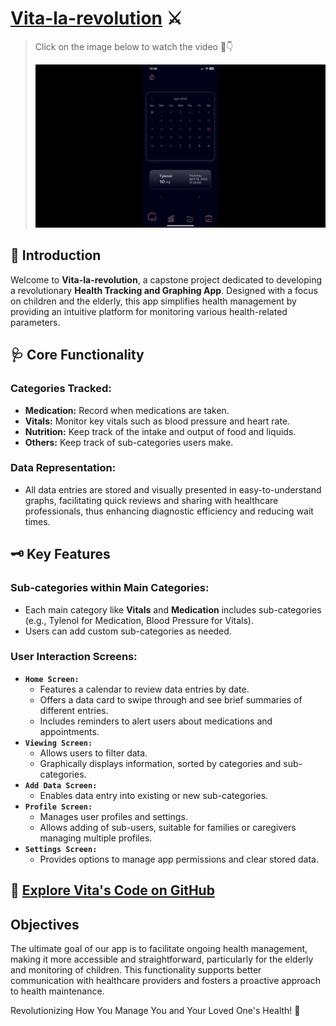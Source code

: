# [Vita-la-revolution](https://drive.google.com/file/d/1LSAfVDiMjuTC3RUIxTzwb5kZKV1oGqKA/view?usp=sharing) ⚔️

> Click on the image below to watch the video 🎥👇
>
> [![Vita-la-revolution](https://github.com/3mptySpac3/Vita-la-revolution/blob/main/CapstoneThumbnail.jpg?raw=true)](https://drive.google.com/file/d/1LSAfVDiMjuTC3RUIxTzwb5kZKV1oGqKA/view?usp=sharing)

## 📌 Introduction

Welcome to **Vita-la-revolution**, a capstone project dedicated to developing a revolutionary **Health Tracking and Graphing App**. Designed with a focus on children and the elderly, this app simplifies health management by providing an intuitive platform for monitoring various health-related parameters.

## 🩺 Core Functionality

### Categories Tracked:
- **Medication:** Record when medications are taken.
- **Vitals:** Monitor key vitals such as blood pressure and heart rate.
- **Nutrition:** Keep track of the intake and output of food and liquids.
- **Others:** Keep track of sub-categories users make.

### Data Representation:
- All data entries are stored and visually presented in easy-to-understand graphs, facilitating quick reviews and sharing with healthcare professionals, thus enhancing diagnostic efficiency and reducing wait times.

## 🗝️ Key Features

### Sub-categories within Main Categories:
- Each main category like **Vitals** and **Medication** includes sub-categories (e.g., Tylenol for Medication, Blood Pressure for Vitals).
- Users can add custom sub-categories as needed.

### User Interaction Screens:
- **`Home Screen:`**
  - Features a calendar to review data entries by date.
  - Offers a data card to swipe through and see brief summaries of different entries.
  - Includes reminders to alert users about medications and appointments.
- **`Viewing Screen:`**
  - Allows users to filter data.
  - Graphically displays information, sorted by categories and sub-categories.
- **`Add Data Screen:`**
  - Enables data entry into existing or new sub-categories.
- **`Profile Screen:`**
  - Manages user profiles and settings.
  - Allows adding of sub-users, suitable for families or caregivers managing multiple profiles.
- **`Settings Screen:`**
  - Provides options to manage app permissions and clear stored data.

## 📜 [Explore Vita's Code on GitHub](https://github.com/Valentine-Jingwa/Vita)

## Objectives

The ultimate goal of our app is to facilitate ongoing health management, making it more accessible and straightforward, particularly for the elderly and monitoring of children. This functionality supports better communication with healthcare providers and fosters a proactive approach to health maintenance.

Revolutionizing How You Manage You and Your Loved One's Health! 🚀

